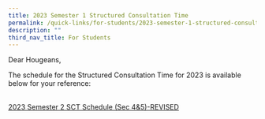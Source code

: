 ```yaml
---
title: 2023 Semester 1 Structured Consultation Time
permalink: /quick-links/for-students/2023-semester-1-structured-consultation-time/
description: ""
third_nav_title: For Students
---
```

Dear Hougeans,  
  
The schedule for the Structured Consultation Time for 2023 is available below for your reference:   
   

[2023 Semester 2 SCT Schedule (Sec 4&5)-REVISED](/files/Timetables/2023%20semester%202%20sct%20schedule%20(sec%204&5)-revised.pdf)